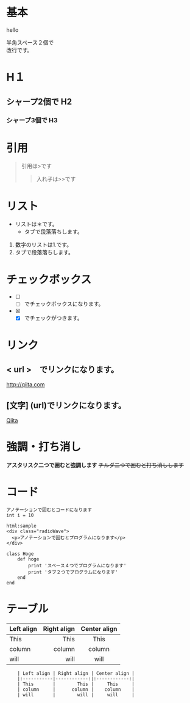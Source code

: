 # 基本
hello

半角スペース２個で  
改行です。


# H１
## シャープ2個で H2
### シャープ3個で H3

# 引用
> 引用は>です
>>入れ子は>>です

# リスト

* リストは＊です。
  * タブで段落落ちします。

1. 数字のリストは1.です。
  2. タブで段落落ちします。

# チェックボックス

- [ ] - [ ] でチェックボックスになります。
- [x] - [x] でチェックがつきます。 

# リンク

## < url >　でリンクになります。
<http://qiita.com>

## [文字] (url)でリンクになります。
[Qiita](http://qiita.com)

# 強調・打ち消し

**アスタリスク二つで囲むと強調します**
~~チルダ二つで囲むと打ち消しします~~

# コード


`アノテーションで囲むとコードになります`  
`int i = 10`

```
html:sample
<div class="radioWave">
  <p>アノテーションで囲むとプログラムになります</p>
</div>
```

    class Hoge
        def hoge
            print 'スペース４つでプログラムになります'
            print 'タブ２つでプログラムになります'
        end
    end

# テーブル

| Left align | Right align | Center align |
|:-----------|------------:|:------------:|
| This       |        This |     This     |
| column     |      column |    column    |
| will       |        will |     will     |

        | Left align | Right align | Center align |
        |:-----------|------------:|:------------:|
        | This       |        This |     This     |
        | column     |      column |    column    |
        | will       |        will |     will     |

    